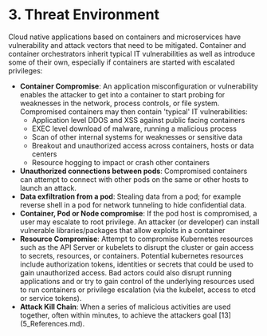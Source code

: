 # 3. Threat Environment

Cloud native applications based on containers and microservices have vulnerability and attack vectors that need to be mitigated. Container and container orchestrators inherit typical IT vulnerabilities as well as introduce some of their own, especially if containers are started with escalated privileges:

-   **Container Compromise**: An application misconfiguration or vulnerability enables the attacker to get into a container to start probing for weaknesses in the network, process controls, or file system. Compromised containers may then contain 'typical' IT vulnerabilities:
    -   Application level DDOS and XSS against public facing containers
    -   EXEC level download of malware, running a malicious process
    -   Scan of other internal systems for weaknesses or sensitive data
    -   Breakout and unauthorized access across containers, hosts or data centers
    -   Resource hogging to impact or crash other containers
-   **Unauthorized connections between pods**: Compromised containers can attempt to connect with other pods on the same or other hosts to launch an attack.
-   **Data exfiltration from a pod**: Stealing data from a pod; for example reverse shell in a pod for network tunneling to hide confidential data.
-   **Container, Pod or Node compromise**: If the pod host is compromised, a user may escalate to root privilege. An attacker (or developer) can install vulnerable libraries/packages that allow exploits in a container
-   **Resource Compromise**: Attempt to compromise Kubernetes resources such as the API Server or kubelets to disrupt the cluster or gain access to secrets, resources, or containers. Potential kubernetes resources include authorization tokens, identities or secrets that could be used to gain unauthorized access. Bad actors could also disrupt running applications and or try to gain control of the underlying resources used to run containers or privilege escalation (via the kubelet, access to etcd or service tokens).
-   **Attack Kill Chain**: When a series of malicious activities are used together, often within minutes, to achieve the attackers goal \[13\](5_References.md).
